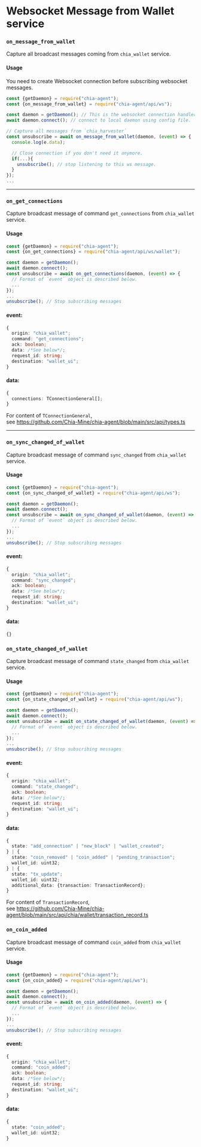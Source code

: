 # Websocket Message from Wallet service

### `on_message_from_wallet`
Capture all broadcast messages coming from `chia_wallet` service.

#### Usage
You need to create Websocket connection before subscribing websocket messages.
```js
const {getDaemon} = require("chia-agent");
const {on_message_from_wallet} = require("chia-agent/api/ws");

const daemon = getDaemon(); // This is the websocket connection handler
await daemon.connect(); // connect to local daemon using config file.

// Capture all messages from `chia_harvester`
const unsubscribe = await on_message_from_wallet(daemon, (event) => {
  console.log(e.data);

  // Close connection if you don't need it anymore.
  if(...){
    unsubscribe(); // stop listening to this ws message.
  }
});
...
```

---

### `on_get_connections`
Capture broadcast message of command `get_connections` from `chia_wallet` service.

#### Usage
```typescript
const {getDaemon} = require("chia-agent");
const {on_get_connections} = require("chia-agent/api/ws/wallet");

const daemon = getDaemon();
await daemon.connect();
const unsubscribe = await on_get_connections(daemon, (event) => {
  // Format of `event` object is described below.
  ...
});
...
unsubscribe(); // Stop subscribing messages
```

#### event:
```typescript
{
  origin: "chia_wallet";
  command: "get_connections";
  ack: boolean;
  data: /*See below*/;
  request_id: string;
  destination: "wallet_ui";
}
```
#### data:
```typescript
{
  connections: TConnectionGeneral[];
}
```
For content of `TConnectionGeneral`,  
see https://github.com/Chia-Mine/chia-agent/blob/main/src/api/types.ts

---

### `on_sync_changed_of_wallet`
Capture broadcast message of command `sync_changed` from `chia_wallet` service.

#### Usage
```typescript
const {getDaemon} = require("chia-agent");
const {on_sync_changed_of_wallet} = require("chia-agent/api/ws");

const daemon = getDaemon();
await daemon.connect();
const unsubscribe = await on_sync_changed_of_wallet(daemon, (event) => {
  // Format of `event` object is described below.
  ...
});
...
unsubscribe(); // Stop subscribing messages
```

#### event:
```typescript
{
  origin: "chia_wallet";
  command: "sync_changed";
  ack: boolean;
  data: /*See below*/;
  request_id: string;
  destination: "wallet_ui";
}
```
#### data:
```typescript
{}
```

### `on_state_changed_of_wallet`
Capture broadcast message of command `state_changed` from `chia_wallet` service.

#### Usage
```typescript
const {getDaemon} = require("chia-agent");
const {on_state_changed_of_wallet} = require("chia-agent/api/ws");

const daemon = getDaemon();
await daemon.connect();
const unsubscribe = await on_state_changed_of_wallet(daemon, (event) => {
  // Format of `event` object is described below.
  ...
});
...
unsubscribe(); // Stop subscribing messages
```

#### event:
```typescript
{
  origin: "chia_wallet";
  command: "state_changed";
  ack: boolean;
  data: /*See below*/;
  request_id: string;
  destination: "wallet_ui";
}
```
#### data:
```typescript
{
  state: "add_connection" | "new_block" | "wallet_created";
} | {
  state: "coin_removed" | "coin_added" | "pending_transaction";
  wallet_id: uint32;
} | {
  state: "tx_update";
  wallet_id: uint32;
  additional_data: {transaction: TransactionRecord};
}
```
For content of `TransactionRecord`,  
see https://github.com/Chia-Mine/chia-agent/blob/main/src/api/chia/wallet/transaction_record.ts

### `on_coin_added`
Capture broadcast message of command `coin_added` from `chia_wallet` service.

#### Usage
```typescript
const {getDaemon} = require("chia-agent");
const {on_coin_added} = require("chia-agent/api/ws");

const daemon = getDaemon();
await daemon.connect();
const unsubscribe = await on_coin_added(daemon, (event) => {
  // Format of `event` object is described below.
  ...
});
...
unsubscribe(); // Stop subscribing messages
```

#### event:
```typescript
{
  origin: "chia_wallet";
  command: "coin_added";
  ack: boolean;
  data: /*See below*/;
  request_id: string;
  destination: "wallet_ui";
}
```
#### data:
```typescript
{
  state: "coin_added";
  wallet_id: uint32;
}
```
